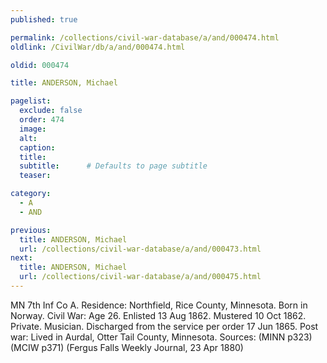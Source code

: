 ```yaml
---
published: true

permalink: /collections/civil-war-database/a/and/000474.html
oldlink: /CivilWar/db/a/and/000474.html

oldid: 000474

title: ANDERSON, Michael

pagelist:
  exclude: false
  order: 474
  image: 
  alt:
  caption:
  title:
  subtitle:      # Defaults to page subtitle
  teaser:

category: 
  - A 
  - AND

previous:
  title: ANDERSON, Michael
  url: /collections/civil-war-database/a/and/000473.html  
next:
  title: ANDERSON, Michael
  url: /collections/civil-war-database/a/and/000475.html   
---
```

MN 7th Inf Co A. Residence: Northfield, Rice County, Minnesota. Born in Norway. Civil War: Age 26. Enlisted 13 Aug 1862. Mustered 10 Oct 1862. Private. Musician. Discharged from the service per order 17 Jun 1865. Post war: Lived in Aurdal, Otter Tail County, Minnesota. Sources: (MINN p323) (MCIW p371) (Fergus Falls Weekly Journal, 23 Apr 1880)
